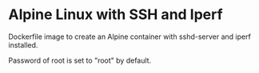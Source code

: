# Alpine Linux with SSH and Iperf

Dockerfile image to create an Alpine container with sshd-server and iperf installed.

Password of root is set to "root" by default.
